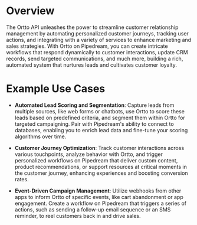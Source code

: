 # Overview

The Ortto API unleashes the power to streamline customer relationship management by automating personalized customer journeys, tracking user actions, and integrating with a variety of services to enhance marketing and sales strategies. With Ortto on Pipedream, you can create intricate workflows that respond dynamically to customer interactions, update CRM records, send targeted communications, and much more, building a rich, automated system that nurtures leads and cultivates customer loyalty.

# Example Use Cases

- **Automated Lead Scoring and Segmentation**: Capture leads from multiple sources, like web forms or chatbots, use Ortto to score these leads based on predefined criteria, and segment them within Ortto for targeted campaigning. Pair with Pipedream's ability to connect to databases, enabling you to enrich lead data and fine-tune your scoring algorithms over time.

- **Customer Journey Optimization**: Track customer interactions across various touchpoints, analyze behavior with Ortto, and trigger personalized workflows on Pipedream that deliver custom content, product recommendations, or support resources at critical moments in the customer journey, enhancing experiences and boosting conversion rates.

- **Event-Driven Campaign Management**: Utilize webhooks from other apps to inform Ortto of specific events, like cart abandonment or app engagement. Create a workflow on Pipedream that triggers a series of actions, such as sending a follow-up email sequence or an SMS reminder, to reel customers back in and drive sales.
